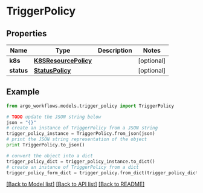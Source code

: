 # TriggerPolicy


## Properties

Name | Type | Description | Notes
------------ | ------------- | ------------- | -------------
**k8s** | [**K8SResourcePolicy**](K8SResourcePolicy.md) |  | [optional] 
**status** | [**StatusPolicy**](StatusPolicy.md) |  | [optional] 

## Example

```python
from argo_workflows.models.trigger_policy import TriggerPolicy

# TODO update the JSON string below
json = "{}"
# create an instance of TriggerPolicy from a JSON string
trigger_policy_instance = TriggerPolicy.from_json(json)
# print the JSON string representation of the object
print TriggerPolicy.to_json()

# convert the object into a dict
trigger_policy_dict = trigger_policy_instance.to_dict()
# create an instance of TriggerPolicy from a dict
trigger_policy_form_dict = trigger_policy.from_dict(trigger_policy_dict)
```
[[Back to Model list]](../README.md#documentation-for-models) [[Back to API list]](../README.md#documentation-for-api-endpoints) [[Back to README]](../README.md)


